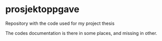 # prosjektoppgave
Repository with the code used for my project thesis

The codes documentation is there in some places, and missing in other. 

